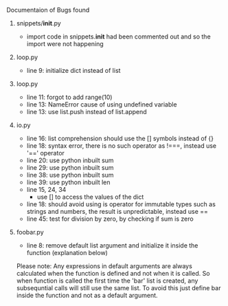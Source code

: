 Documentaion of Bugs found
1. snippets/__init__.py
    - import code in snippets.__init__ had been commented out and so the import were not happening
2. loop.py
    - line 9: initialize dict instead of list
3. loop.py
    - line 11: forgot to add range(10)
    - line 13: NameError cause of using undefined variable
    - line 13: use list.push instead of list.append
4. io.py
    - line 16: list comprehension should use the [] symbols instead of {}
    - line 18: syntax error, there is no such operator as !===, instead use '==' operator
    - line 20: use python inbuilt sum
    - line 29: use python inbuilt sum
    - line 38: use python inbuilt sum
    - line 39: use python inbuilt len
    - line 15, 24, 34
        - use [] to access the values of the dict
    - line 18: should avoid using is operator for immutable types such as strings and numbers, the result is unpredictable, instead use ==
    - line 45: test for division by zero, by checking if sum is zero

5. foobar.py
    - line 8: remove default list argument and initialize it inside the function (explanation below)
    
    Please note: Any expressions in default arguments are always calculated when the function is defined and not when it is called. So when function is called the first time the 'bar' list is created, any subsequntial calls will still use the same list. To avoid this just define bar inside the function and not as a default argument. 
    
